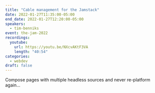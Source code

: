 ```yaml
---
title: "Cable management for the Jamstack"
date: 2022-01-27T11:35:00-05:00
end_date: 2022-01-27T12:20:00-05:00
speakers:
  - tim-benniks
event: the-jam-2022
recordings:
  youtube:
    url: https://youtu.be/NXcvAKtF3VA
    length: "40:54"
categories:
  - webdev
draft: false
---
```


Compose pages with multiple headless sources and never re-platform again…
